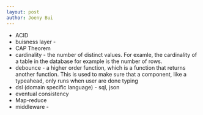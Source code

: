 ```yaml
---
layout: post
author: Joeny Bui
---
```


* ACID
* buisness layer - 
* CAP Theorem
* cardinality - the number of distinct values. For examle, the cardinality of a table in the database for example is the number of rows.
* debounce - a higher order function, which is a function that returns another function.  This is used to make sure that a component, like a typeahead, only runs when user are done typing
* dsl (domain specific language) - sql, json
* eventual consistency
* Map-reduce
* middleware - 
